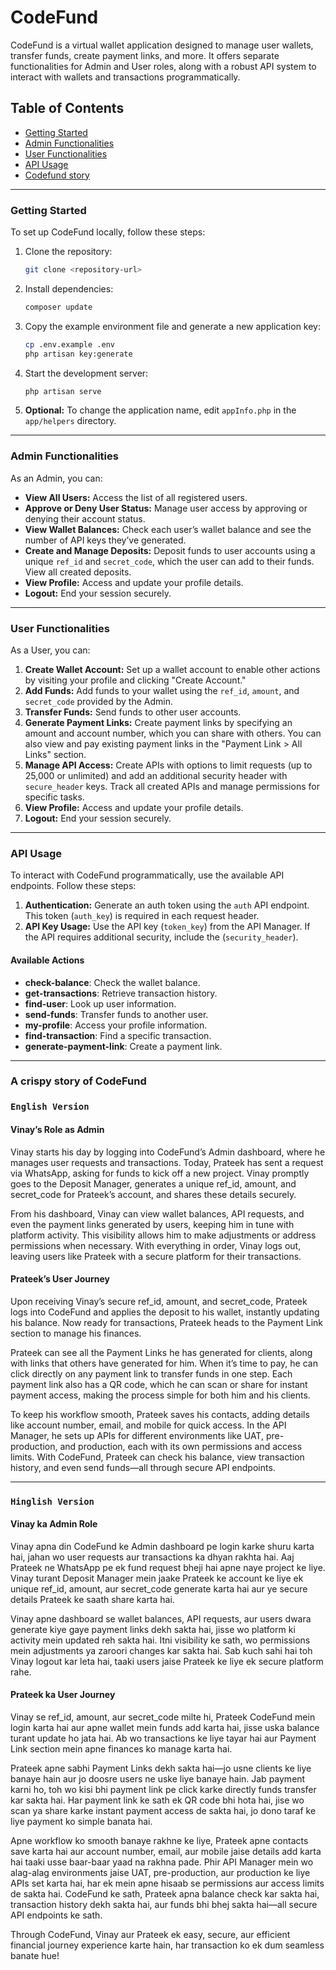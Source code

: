 # CodeFund

CodeFund is a virtual wallet application designed to manage user wallets, transfer funds, create payment links, and more. It offers separate functionalities for Admin and User roles, along with a robust API system to interact with wallets and transactions programmatically.

## Table of Contents

- [Getting Started](#getting-started)
- [Admin Functionalities](#admin-functionalities)
- [User Functionalities](#user-functionalities)
- [API Usage](#api-usage)
- [Codefund story](#a-crispy-story-of-codeFund)

---

### Getting Started

To set up CodeFund locally, follow these steps:

1. Clone the repository:
    ```bash
    git clone <repository-url>
    ```
2. Install dependencies:
    ```bash
    composer update
    ```
3. Copy the example environment file and generate a new application key:
    ```bash
    cp .env.example .env
    php artisan key:generate
    ```
4. Start the development server:
    ```bash
    php artisan serve
    ```

5. **Optional:** To change the application name, edit `appInfo.php` in the `app/helpers` directory.

---

### Admin Functionalities

As an Admin, you can:

- **View All Users:** Access the list of all registered users.
- **Approve or Deny User Status:** Manage user access by approving or denying their account status.
- **View Wallet Balances:** Check each user’s wallet balance and see the number of API keys they’ve generated.
- **Create and Manage Deposits:** Deposit funds to user accounts using a unique `ref_id` and `secret_code`, which the user can add to their funds. View all created deposits.
- **View Profile:** Access and update your profile details.
- **Logout:** End your session securely.

---

### User Functionalities

As a User, you can:

1. **Create Wallet Account:** Set up a wallet account to enable other actions by visiting your profile and clicking "Create Account."
2. **Add Funds:** Add funds to your wallet using the `ref_id`, `amount`, and `secret_code` provided by the Admin.
3. **Transfer Funds:** Send funds to other user accounts.
4. **Generate Payment Links:** Create payment links by specifying an amount and account number, which you can share with others. You can also view and pay existing payment links in the "Payment Link > All Links" section.
5. **Manage API Access:** Create APIs with options to limit requests (up to 25,000 or unlimited) and add an additional security header with `secure_header` keys. Track all created APIs and manage permissions for specific tasks.
6. **View Profile:** Access and update your profile details.
7. **Logout:** End your session securely.

---

### API Usage

To interact with CodeFund programmatically, use the available API endpoints. Follow these steps:

1. **Authentication:** Generate an auth token using the `auth` API endpoint. This token (`auth_key`) is required in each request header.
2. **API Key Usage:** Use the API key (`token_key`) from the API Manager. If the API requires additional security, include the (`security_header`).

#### Available Actions

- **check-balance**: Check the wallet balance.
- **get-transactions**: Retrieve transaction history.
- **find-user**: Look up user information.
- **send-funds**: Transfer funds to another user.
- **my-profile**: Access your profile information.
- **find-transaction**: Find a specific transaction.
- **generate-payment-link**: Create a payment link.

---

### A crispy story of CodeFund
### `English Version`
#### Vinay’s Role as Admin
Vinay starts his day by logging into CodeFund’s Admin dashboard, where he manages user requests and transactions. Today, Prateek has sent a request via WhatsApp, asking for funds to kick off a new project. Vinay promptly goes to the Deposit Manager, generates a unique ref_id, amount, and secret_code for Prateek’s account, and shares these details securely.

From his dashboard, Vinay can view wallet balances, API requests, and even the payment links generated by users, keeping him in tune with platform activity. This visibility allows him to make adjustments or address permissions when necessary. With everything in order, Vinay logs out, leaving users like Prateek with a secure platform for their transactions.

#### Prateek’s User Journey
Upon receiving Vinay’s secure ref_id, amount, and secret_code, Prateek logs into CodeFund and applies the deposit to his wallet, instantly updating his balance. Now ready for transactions, Prateek heads to the Payment Link section to manage his finances.

Prateek can see all the Payment Links he has generated for clients, along with links that others have generated for him. When it’s time to pay, he can click directly on any payment link to transfer funds in one step. Each payment link also has a QR code, which he can scan or share for instant payment access, making the process simple for both him and his clients.

To keep his workflow smooth, Prateek saves his contacts, adding details like account number, email, and mobile for quick access. In the API Manager, he sets up APIs for different environments like UAT, pre-production, and production, each with its own permissions and access limits. With CodeFund, Prateek can check his balance, view transaction history, and even send funds—all through secure API endpoints.

---

### `Hinglish Version`
#### Vinay ka Admin Role
Vinay apna din CodeFund ke Admin dashboard pe login karke shuru karta hai, jahan wo user requests aur transactions ka dhyan rakhta hai. Aaj Prateek ne WhatsApp pe ek fund request bheji hai apne naye project ke liye. Vinay turant Deposit Manager mein jaake Prateek ke account ke liye ek unique ref_id, amount, aur secret_code generate karta hai aur ye secure details Prateek ke saath share karta hai.

Vinay apne dashboard se wallet balances, API requests, aur users dwara generate kiye gaye payment links dekh sakta hai, jisse wo platform ki activity mein updated reh sakta hai. Itni visibility ke sath, wo permissions mein adjustments ya zaroori changes kar sakta hai. Sab kuch sahi hai toh Vinay logout kar leta hai, taaki users jaise Prateek ke liye ek secure platform rahe.

#### Prateek ka User Journey
Vinay se ref_id, amount, aur secret_code milte hi, Prateek CodeFund mein login karta hai aur apne wallet mein funds add karta hai, jisse uska balance turant update ho jata hai. Ab wo transactions ke liye tayar hai aur Payment Link section mein apne finances ko manage karta hai.

Prateek apne sabhi Payment Links dekh sakta hai—jo usne clients ke liye banaye hain aur jo doosre users ne uske liye banaye hain. Jab payment karni ho, toh wo kisi bhi payment link pe click karke directly funds transfer kar sakta hai. Har payment link ke sath ek QR code bhi hota hai, jise wo scan ya share karke instant payment access de sakta hai, jo dono taraf ke liye payment ko simple banata hai.

Apne workflow ko smooth banaye rakhne ke liye, Prateek apne contacts save karta hai aur account number, email, aur mobile jaise details add karta hai taaki usse baar-baar yaad na rakhna pade. Phir API Manager mein wo alag-alag environments jaise UAT, pre-production, aur production ke liye APIs set karta hai, har ek mein apne hisaab se permissions aur access limits de sakta hai. CodeFund ke sath, Prateek apna balance check kar sakta hai, transaction history dekh sakta hai, aur funds bhi bhej sakta hai—all secure API endpoints ke sath.

Through CodeFund, Vinay aur Prateek ek easy, secure, aur efficient financial journey experience karte hain, har transaction ko ek dum seamless banate hue!
